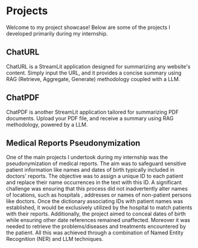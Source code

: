 # Projects

Welcome to my project showcase! Below are some of the projects I developed primarily during my internship.

## ChatURL 
ChatURL is a StreamLit application designed for summarizing any website's content. Simply input the URL, and it provides a concise summary using RAG (Retrieve, Aggregate, Generate) methodology coupled with a LLM.

## ChatPDF 
ChatPDF is another StreamLit application tailored for summarizing PDF documents. Upload your PDF file, and receive a summary using RAG methodology, powered by a LLM.

## Medical Reports Pseudonymization 
One of the main projects I undertook during my internship was the pseudonymization of medical reports. The aim was to safeguard sensitive patient information like names and dates of birth typically included in doctors' reports. The objective was to assign a unique ID to each patient and replace their name occurrences in the text with this ID. A significant challenge was ensuring that this process did not inadvertently alter names of locations, such as hospitals , addresses or names of non-patient persons like doctors. Once the dictionary associating IDs with patient names was established, it would be exclusively utilized by the hospital to match patients with their reports.
Additionally, the project aimed to conceal dates of birth while ensuring other date references remained unaffected. Moreover it was needed to retrieve the problems/diseases and treatments encountered by the patient.
All this was achieved through a combination of Named Entity Recognition (NER) and LLM techniques.
